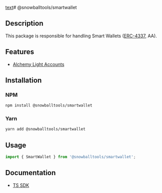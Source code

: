 [text](../utils/LICENSE.md)# @snowballtools/smartwallet

## Description

This package is responsible for handling Smart Wallets ([ERC-4337](https://eips.ethereum.org/EIPS/eip-4337), AA).

## Features

- [Alchemy Light Accounts](https://www.alchemy.com/)

## Installation

### NPM

```zsh
npm install @snowballtools/smartwallet
```

### Yarn

```zsh
yarn add @snowballtools/smartwallet
```

## Usage

```typescript
import { SmartWallet } from '@snowballtools/smartwallet';
```

## Documentation

- [TS SDK](https://sdk.snowballtools.xyz)
